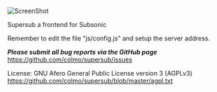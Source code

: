 ![ScreenShot](https://raw.github.com/colmo/supersub/master/img/logo-login.png)

Supersub a frontend for Subsonic

Remember to edit the file "js/config.js" and setup the server address.


*****Please submit all bug reports via the GitHub page*****
https://github.com/colmo/supersub/issues


License: GNU Afero General Public License version 3 (AGPLv3)
https://github.com/colmo/supersub/blob/master/agpl.txt
